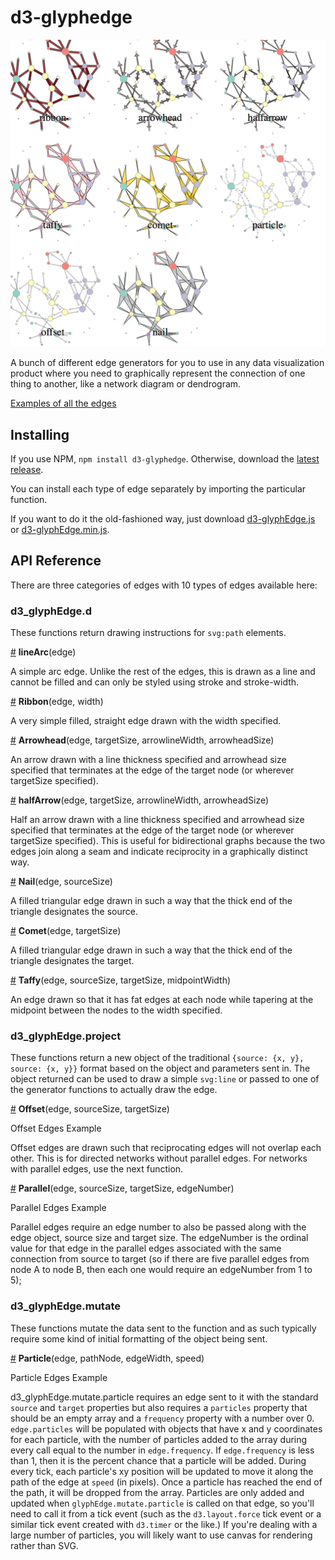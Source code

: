 # d3-glyphedge

![d3-glyphEdge](edges.png "d3-glyphEdge")

A bunch of different edge generators for you to use in any data visualization product where you need to graphically represent the connection of one thing to another, like a network diagram or dendrogram.

[Examples of all the edges](http://bl.ocks.org/emeeks/aaa995cde6621745e906)

## Installing

If you use NPM, `npm install d3-glyphedge`. Otherwise, download the [latest release](https://github.com/d3/d3-glyphEdges/releases/latest).

You can install each type of edge separately by importing the particular function.

If you want to do it the old-fashioned way, just download [d3-glyphEdge.js](https://github.com/emeeks/d3-glyphEdges/blob/master/build/d3-glyphEdge.js) or [d3-glyphEdge.min.js](https://github.com/emeeks/d3-glyphEdges/blob/master/build/d3-glyphEdge.min.js).

## API Reference

There are three categories of edges with 10 types of edges available here:

### d3_glyphEdge.d

These functions return drawing instructions for `svg:path` elements.

<a href="#lineArc" name="lineArc">#</a> <b>lineArc</b>(edge)

A simple arc edge. Unlike the rest of the edges, this is drawn as a line and cannot be filled and can only be styled using stroke and stroke-width.

<a href="#ribbon" name="ribbon">#</a> <b>Ribbon</b>(edge, width)

A very simple filled, straight edge drawn with the width specified.

<a href="#arrowhead" name="arrowhead">#</a> <b>Arrowhead</b>(edge, targetSize, arrowlineWidth, arrowheadSize)

An arrow drawn with a line thickness specified and arrowhead size specified that terminates at the edge of the target node (or wherever targetSize specified).

<a href="#halfarrow" name="halfarrow">#</a> <b>halfArrow</b>(edge, targetSize, arrowlineWidth, arrowheadSize)

Half an arrow drawn with a line thickness specified and arrowhead size specified that terminates at the edge of the target node (or wherever targetSize specified). This is useful for bidirectional graphs because the two edges join along a seam and indicate reciprocity in a graphically distinct way.

<a href="#nail" name="nail">#</a> <b>Nail</b>(edge, sourceSize)

A filled triangular edge drawn in such a way that the thick end of the triangle designates the source.

<a href="#comet" name="comet">#</a> <b>Comet</b>(edge, targetSize)

A filled triangular edge drawn in such a way that the thick end of the triangle designates the target.

<a href="#taffy" name="taffy">#</a> <b>Taffy</b>(edge, sourceSize, targetSize, midpointWidth)

An edge drawn so that it has fat edges at each node while tapering at the midpoint between the nodes to the width specified.

### d3_glyphEdge.project

These functions return a new object of the traditional `{source: {x, y}, source: {x, y}}` format based on the object and parameters sent in. The object returned can be used to draw a simple `svg:line` or passed to one of the generator functions to actually draw the edge.

<a href="#offset" name="offset">#</a> <b>Offset</b>(edge, sourceSize, targetSize)

Offset Edges Example

Offset edges are drawn such that reciprocating edges will not overlap each other. This is for directed networks without parallel edges. For networks with parallel edges, use the next function.

<a href="#parallel" name="parallel">#</a> <b>Parallel</b>(edge, sourceSize, targetSize, edgeNumber)

Parallel Edges Example

Parallel edges require an edge number to also be passed along with the edge object, source size and target size. The edgeNumber is the ordinal value for that edge in the parallel edges associated with the same connection from source to target (so if there are five parallel edges from node A to node B, then each one would require an edgeNumber from 1 to 5);

### d3_glyphEdge.mutate

These functions mutate the data sent to the function and as such typically require some kind of initial formatting of the object being sent.

<a href="#particle" name="particle">#</a> <b>Particle</b>(edge, pathNode, edgeWidth, speed)

Particle Edges Example

d3_glyphEdge.mutate.particle requires an edge sent to it with the standard `source` and `target` properties but also requires a `particles` property that should be an empty array and a `frequency` property with a number over 0. `edge.particles` will be populated with objects that have x and y coordinates for each particle, with the number of particles added to the array during every call equal to the number in `edge.frequency`. If `edge.frequency` is less than 1, then it is the percent chance that a particle will be added. During every tick, each particle's xy position will be updated to move it along the path of the edge at `speed` (in pixels). Once a particle has reached the end of the path, it will be dropped from the array. Particles are only added and updated when `glyphEdge.mutate.particle` is called on that edge, so you'll need to call it from a tick event (such as the `d3.layout.force` tick event or a similar tick event created with `d3.timer` or the like.) If you're dealing with a large number of particles, you will likely want to use canvas for rendering rather than SVG.

